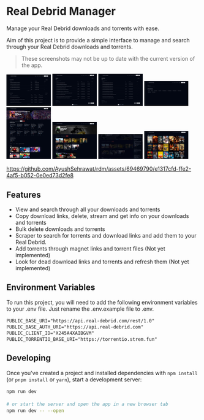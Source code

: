 # Real Debrid Manager

Manage your Real Debrid downloads and torrents with ease.

Aim of this project is to provide a simple interface to manage and search through your Real Debrid downloads and torrents.

> These screenshots may not be up to date with the current version of the app.

<img src="./assets/homepage.jpeg" width="23%"></img>
<img src="./assets/torrents.jpeg" width="23%"></img>
<img src="./assets/downloads.jpeg" width="23%"></img>
<img src="./assets/scraper.jpeg" width="23%"></img>
<img src="./assets/scraper-movie.jpeg" width="23%"></img>
<img src="./assets/scraper-series.jpeg" width="23%"></img>
<img src="./assets/scraper-series-torrent.jpeg" width="23%"></img>
<img src="./assets/scraper-list.jpeg" width="23%"></img>

https://github.com/AyushSehrawat/rdm/assets/69469790/e1317cfd-ffe2-4af5-b052-0e0ed73d2fe8

## Features

- View and search through all your downloads and torrents
- Copy download links, delete, stream and get info on your downloads and torrents
- Bulk delete downloads and torrents
- Scraper to search for torrents and download links and add them to your Real Debrid.
- Add torrents through magnet links and torrent files (Not yet implemented)
- Look for dead download links and torrents and refresh them (Not yet implemented)

## Environment Variables

To run this project, you will need to add the following environment variables to your .env file. Just rename the .env.example file to .env.

```
PUBLIC_BASE_URI="https://api.real-debrid.com/rest/1.0"
PUBLIC_BASE_AUTH_URI="https://api.real-debrid.com"
PUBLIC_CLIENT_ID="X245A4XAIBGVM"
PUBLIC_TORRENTIO_BASE_URI="https://torrentio.strem.fun"
```

## Developing

Once you've created a project and installed dependencies with `npm install` (or `pnpm install` or `yarn`), start a development server:

```bash
npm run dev

# or start the server and open the app in a new browser tab
npm run dev -- --open
```
